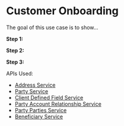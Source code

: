 # Customer Onboarding

The goal of this use case is to show... 

**Step 1:** 

**Step 2:** 

**Step 3:** 

APIs Used:

* [Address Service](../api/?type=post&path=/address)
* [Party Service](../api/?type=post&path=/parties)
* [Client Defined Field Service](../api/?type=post&path=/clientDefinedFields/secured)
* [Party Account Relationship Service](../api/?type=post&path=/partyacctrel/secured)
* [Party Parties Service](../api/?type=post&path=/partyparties/secured)
* [Beneficiary Service](../api/?type=post&path=/beneficiaries)
